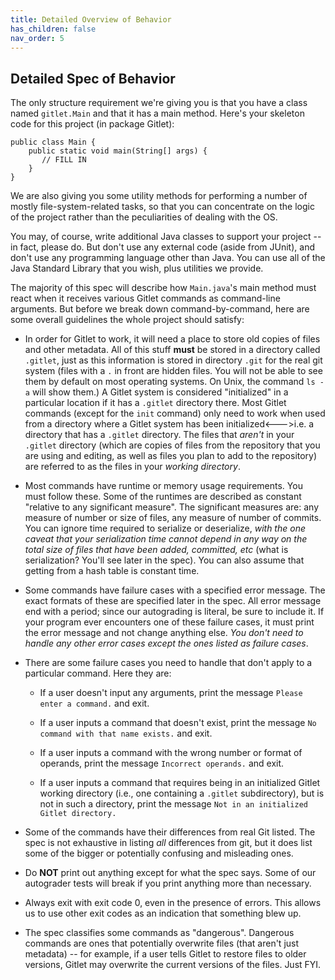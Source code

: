 ```yaml
---
title: Detailed Overview of Behavior
has_children: false
nav_order: 5
---
```


Detailed Spec of Behavior
----

The only structure requirement we're giving you is that you have a
class named `gitlet.Main` and that it has a main method. Here's your skeleton
code for this project (in package Gitlet):

    public class Main {
        public static void main(String[] args) {
           // FILL IN
        }
    }

We are also giving you some utility methods for performing a number of
mostly file-system-related tasks, so that you can concentrate on the logic
of the project rather than the peculiarities of dealing with the OS.

You may, of course, write additional Java classes to support your
project -- in fact, please do. But don't use any external code (aside
from JUnit), and don't use any programming language other than Java.
You can use all of the Java Standard Library that you wish, plus utilities we
provide.

The majority of this spec will describe how `Main.java`'s main
method must react when it receives various Gitlet commands as
command-line arguments. But before we break down command-by-command,
here are some overall guidelines the whole project should
satisfy:

- In order for Gitlet to work, it will need a place to store old
  copies of files and other
  metadata. All of this stuff __must__ be stored in a directory called
  `.gitlet`, just as this information is stored in directory `.git` for the
  real git system (files with a `.` in front are hidden files. You will
  not be able to see them by default on most operating systems.  On Unix,
  the command `ls -a` will show them.) A
  Gitlet system is considered "initialized" in a particular location if
  it has a `.gitlet` directory there. Most Gitlet commands (except for the
  `init`  command) only need to work when used from a directory where a
  Gitlet system has been initialized<--->i.e. a directory that has a
  `.gitlet` directory. The files that _aren't_ in your `.gitlet`
  directory (which are copies of files from the repository that you are
  using and editing, as well as files you plan to add to the repository) are
  referred to as the files in your _working directory_.

- Most commands have runtime or memory usage requirements. You must
  follow these. Some of the runtimes are described as constant
  "relative to any significant measure". The significant measures are:
  any measure of number or size of files, any measure of number of
  commits. You can ignore time required to serialize or deserialize,
  _with the one caveat that your serialization time cannot depend in
  any way on the total size of files that have been added, committed,
  etc_ (what is serialization? You'll see later in the spec). You can
  also assume that getting from a hash table is constant time.

- Some commands have failure cases with a specified error message. The
  exact formats of these are specified later in the spec. All error
  message end with a period; since our autograding is literal, be
  sure to include it. If your
  program ever encounters one of these failure cases, it must print
  the error message and not change anything else. _You don't need to
  handle any other error cases except the ones listed as failure
  cases_.

- There are some failure cases you need to handle that don't apply to
  a particular command. Here they are:

    - If a user doesn't input any arguments, print the message
      `Please enter a command.` and exit.

    - If a user inputs a command that doesn't exist, print the
      message `No command with that name exists.` and exit.

    - If a user inputs a command with the wrong number or format of
      operands, print the message `Incorrect operands.` and exit.

    - If a user inputs a command that requires being in an initialized
      Gitlet working directory (i.e., one containing a `.gitlet` subdirectory),
      but is not in such a directory, print the message `Not in an initialized
      Gitlet directory.`

- Some of the commands have their differences from real Git
  listed. The spec is not exhaustive in listing _all_ differences from
  git, but it does list some of the bigger or potentially confusing
  and misleading ones.

- Do __NOT__ print out anything except for what the spec says. Some of
  our autograder tests will break if you print anything more than
  necessary.

- Always exit with exit code 0, even in the presence of errors.  This allows
  us to use other exit codes as an indication that something blew up.

- The spec classifies some commands as "dangerous". Dangerous commands
  are ones that potentially overwrite files (that aren't just
  metadata) -- for example, if a user tells Gitlet to restore files to
  older versions, Gitlet may overwrite the current versions of the
  files. Just FYI.
